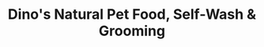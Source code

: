 ---
title: "Dino's Natural Pet Food, Self-Wash & Grooming"
url: /commerce-city/dinos-natural-pet-food-self-wash-and-grooming/
shop: pet
---